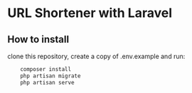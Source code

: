 # URL Shortener with Laravel

## How to install 

clone this repository, create a copy of .env.example and run:
```bash
	composer install
	php artisan migrate 
	php artisan serve
```
